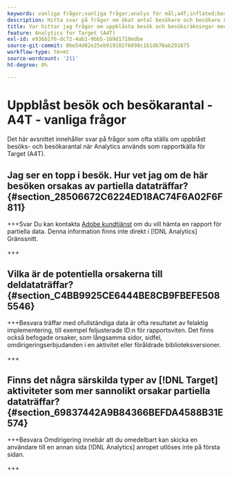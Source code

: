 ```yaml
---
keywords: vanliga frågor;vanliga frågor;analys för mål;a4T;inflated;besök;besökare;delvis träffad;överbliven;överbliven;delvis träffad
description: Hitta svar på frågor om ökat antal besökare och besökare när ni använder Analytics för [!DNL Target] (A4T). Lär dig att minimera"partiella data".
title: Var hittar jag frågor om uppblåsta besök och besöksräkningar med A4T?
feature: Analytics for Target (A4T)
exl-id: e936b1f6-dc72-4ab2-9bb5-169d1710edbe
source-git-commit: 0be54d82e25eb919102f6098c1b1db76ab291675
workflow-type: tm+mt
source-wordcount: '211'
ht-degree: 0%

---
```


# Uppblåst besök och besökarantal - A4T - vanliga frågor

Det här avsnittet innehåller svar på frågor som ofta ställs om uppblåst besöks- och besökarantal när Analytics används som rapportkälla för Target (A4T).

## Jag ser en topp i besök. Hur vet jag om de här besöken orsakas av partiella dataträffar? {#section_28506672C6224ED18AC74F6A02F6F811}

+++Svar Du kan kontakta [Adobe kundtjänst](/help/main/cmp-resources-and-contact-information.md#reference_ACA3391A00EF467B87930A450050077C) om du vill hämta en rapport för partiella data. Denna information finns inte direkt i [!DNL Analytics] Gränssnitt.

+++

## Vilka är de potentiella orsakerna till deldataträffar? {#section_C4BB9925CE6444BE8CB9FBEFE5085546}

+++Besvara träffar med ofullständiga data är ofta resultatet av felaktig implementering, till exempel feljusterade ID:n för rapportsviten. Det finns också befogade orsaker, som långsamma sidor, sidfel, omdirigeringserbjudanden i en aktivitet eller föråldrade biblioteksversioner.

+++

## Finns det några särskilda typer av [!DNL Target] aktiviteter som mer sannolikt orsakar partiella dataträffar? {#section_69837442A9B84366BEFDA4588B31E574}

+++Besvara Omdirigering innebär att du omedelbart kan skicka en användare till en annan sida [!DNL Analytics] anropet utlöses inte på första sidan.

+++